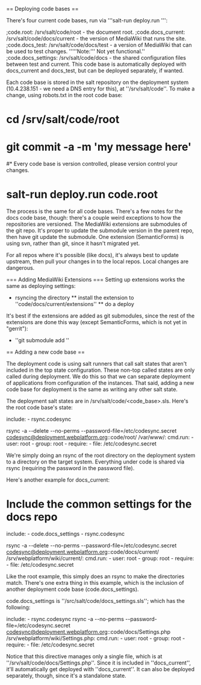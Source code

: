 == Deploying code bases ==

There's four current code bases, run via '''salt-run deploy.run <codebase>''':

;code.root: /srv/salt/code/root - the document root.
;code.docs_current: /srv/salt/code/docs/current - the version of MediaWiki that runs the site.
;code.docs_test: /srv/salt/code/docs/test - a version of MediaWiki that can be used to test changes. '''''Note:''' Not yet functional.''
;code.docs_settings: /srv/salt/code/docs - the shared configuration files between test and current. This code base is automatically deployed with docs_current and docs_test, but can be deployed separately, if wanted.

Each code base is stored in the salt repository on the deployment system (10.4.238.151 - we need a DNS entry for this), at ''/srv/salt/code''. To make a change, using robots.txt in the root code base:

# cd /srv/salt/code/root
# <edit robots.txt>
# git commit -a -m 'my message here'
#* Every code base is version controlled, please version control your changes.
# salt-run deploy.run code.root

The process is the same for all code bases. There's a few notes for the docs code base, though: there's a couple weird exceptions to how the repositories are versioned. The MediaWiki extensions are submodules of the git repo. It's proper to update the submodule version in the parent repo, then have git update the submodule. One extension (SemanticForms) is using svn, rather than git, since it hasn't migrated yet.

For all repos where it's possible (like docs), it's always best to update upstream, then pull your changes in to the local repos. Local changes are dangerous.

=== Adding MediaWiki Extensions ===
Setting up extensions works the same as deploying settings: 
* rsyncing the directory
** install the extension to ''code/docs/current/extensions''
** do a deploy

It's best if the extensions are added as git submodules, since the rest of the extensions are done this way (except SemanticForms, which is not yet in "gerrit"):
* ''git submodule add <url> <location>''

== Adding a new code base ==

The deployment code is using salt runners that call salt states that aren't included in the top state configuration. These non-top called states are only called during deployment. We do this so that we can separate deployment of applications from configuration of the instances. That said, adding a new code base for deployment is the same as writing any other salt state.

The deployment salt states are in /srv/salt/code/<code_base>.sls. Here's the root code base's state:

  include:
    - rsync.codesync

  rsync -a --delete --no-perms --password-file=/etc/codesync.secret codesync@deployment.webplatform.org::code/root/ /var/www/:
    cmd.run:
      - user: root
      - group: root
      - require:
        - file: /etc/codesync.secret

We're simply doing an rsync of the root directory on the deployment system to a directory on the target system. Everything under code is shared via rsync (requiring the password in the password file).

Here's another example for docs_current:

  # Include the common settings for the docs repo
  include:
    - code.docs_settings
    - rsync.codesync

  rsync -a --delete --no-perms --password-file=/etc/codesync.secret codesync@deployment.webplatform.org::code/docs/current/ /srv/webplatform/wiki/current/:
    cmd.run:
      - user: root
      - group: root
      - require:
        - file: /etc/codesync.secret

Like the root example, this simply does an rsync to make the directories match. There's one extra thing in this example, which is the inclusion of another deployment code base (code.docs_settings).

code.docs_settings is ''/src/salt/code/docs_settings.sls''; which has the following:

  include:
    - rsync.codesync
  rsync -a --no-perms --password-file=/etc/codesync.secret codesync@deployment.webplatform.org::code/docs/Settings.php /srv/webplatform/wiki/Settings.php:
    cmd.run:
      - user: root
      - group: root
      - require:
        - file: /etc/codesync.secret

Notice that this directive manages only a single file, which is at ''/srv/salt/code/docs/Settings.php''. Since it is included in ''docs_current'', it'll automatically get deployed with ''docs_current''. It can also be deployed separately, though, since it's a standalone state.
